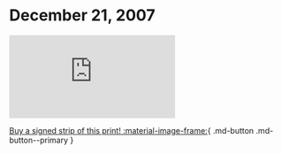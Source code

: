 # December 21, 2007

![](https://www.achewood.com/comic.php?date=12212007)

[Buy a signed strip of this print! :material-image-frame:](https://achewood-holiday-pop-up.myshopify.com/products/strip#12212007){ .md-button .md-button--primary }
